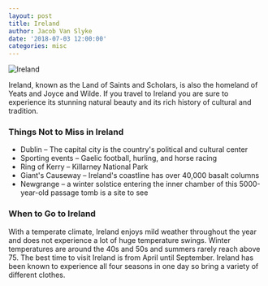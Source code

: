 ```yaml
---
layout: post
title: Ireland
author: Jacob Van Slyke
date: '2018-07-03 12:00:00'
categories: misc
---
```


![Ireland](https://live.staticflickr.com/8603/16165203580_68eee6e5af_c.jpg)

Ireland, known as the Land of Saints and Scholars, is also the homeland of Yeats and Joyce and Wilde. If you travel to Ireland you are sure to experience its stunning natural beauty and its rich history of cultural and tradition.

### Things Not to Miss in Ireland

 * Dublin – The capital city is the country's political and cultural center
 * Sporting events – Gaelic football, hurling, and horse racing
 * Ring of Kerry – Killarney National Park
 * Giant's Causeway – Ireland's coastline has over 40,000 basalt columns
 * Newgrange – a winter solstice entering the inner chamber of this 5000-year-old passage tomb is a site to see

### When to Go to Ireland
With a temperate climate, Ireland enjoys mild weather throughout the year and does not experience a lot of huge temperature swings. Winter temperatures are around the 40s and 50s and summers rarely reach above 75. The best time to visit Ireland is from April until September. Ireland has been known to experience all four seasons in one day so bring a variety of different clothes.
